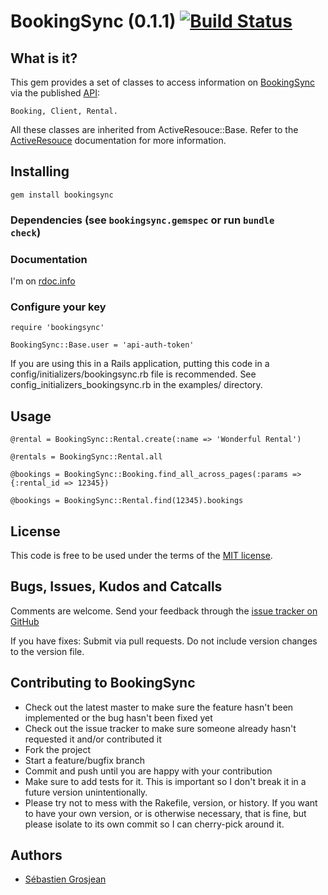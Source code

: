 # BookingSync (0.1.1) [![Build Status](http://travis-ci.org/BookingSync/bookingsync-ruby.png)](http://travis-ci.org/BookingSync/bookingsync-ruby)

## What is it?

This gem provides a set of classes to access information on [BookingSync][bs] via the published [API][api]:

    Booking, Client, Rental.

All these classes are inherited from ActiveResouce::Base. Refer to the [ActiveResouce][ar] documentation for more information.

## Installing

    gem install bookingsync

### Dependencies (see <code>bookingsync.gemspec</code> or run <code>bundle check</code>)

### Documentation

  I'm on [rdoc.info][rdoc]

### Configure your key
    
    require 'bookingsync'
    
    BookingSync::Base.user = 'api-auth-token'

If you are using this in a Rails application, putting this code in a config/initializers/bookingsync.rb
file is recommended. See config_initializers_bookingsync.rb in the examples/ directory.

## Usage

    @rental = BookingSync::Rental.create(:name => 'Wonderful Rental')
    
    @rentals = BookingSync::Rental.all
    
    @bookings = BookingSync::Booking.find_all_across_pages(:params => {:rental_id => 12345})
    
    @bookings = BookingSync::Rental.find(12345).bookings

## License

This code is free to be used under the terms of the [MIT license][mit].

## Bugs, Issues, Kudos and Catcalls

Comments are welcome. Send your feedback through the [issue tracker on GitHub][i]

If you have fixes: Submit via pull requests. Do not include version changes to the 
version file.

## Contributing to BookingSync
 
* Check out the latest master to make sure the feature hasn't been implemented or the bug hasn't been fixed yet
* Check out the issue tracker to make sure someone already hasn't requested it and/or contributed it
* Fork the project
* Start a feature/bugfix branch
* Commit and push until you are happy with your contribution
* Make sure to add tests for it. This is important so I don't break it in a future version unintentionally.
* Please try not to mess with the Rakefile, version, or history. If you want to have your own version, or is otherwise necessary, that is fine, but please isolate to its own commit so I can cherry-pick around it.

## Authors

* [Sébastien Grosjean][zencocoon]


[api]: http://www.bookingsync.com/en/documentation/api
[ar]: http://api.rubyonrails.org/classes/ActiveResource/Base.html
[bs]:  http://www.bookingsync.com
[rdoc]: http://rdoc.info/github/BookingSync/bookingsync-ruby/master/frames
[mit]:http://www.opensource.org/licenses/mit-license.php
[i]:  https://github.com/BookingSync/bookingsync-ruby/issues
[zencocoon]: https://github.com/ZenCocoon
